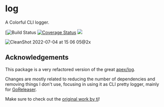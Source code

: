 # log

A Colorful CLI logger.

[![Build Status](https://img.shields.io/github/actions/workflow/status/caarlos0/log/build.yml?style=for-the-badge)
[![Coverage Status](https://img.shields.io/codecov/c/gh/caarlos0/log.svg?logo=codecov&style=for-the-badge)](https://codecov.io/gh/caarlos0/log)
[![](http://img.shields.io/badge/godoc-reference-5272B4.svg?style=for-the-badge)](https://pkg.go.dev/github.com/caarlos0/log)

![CleanShot 2022-07-04 at 15 06 05@2x](https://user-images.githubusercontent.com/245435/177202016-074a49d2-6061-45e1-bc4a-52e5f16fc573.png)

## Acknowledgements

This package is a very refactored version of the great [apex/log][1].

Changes are mostly related to reducing the number of dependencies and removing things I don't use,
focusing in using it as CLI pretty logger, mainly for [GoReleaser][2].

Make sure to check out the [original work by tj][1]!

[1]: https://github.com/apex/log
[2]: https://goreleaser.com
